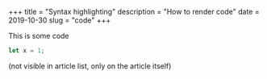+++
title = "Syntax highlighting"
description = "How to render code"
date = 2019-10-30
slug = "code"
+++

This is some code

```rust
let x = 1;
```

(not visible in article list, only on the article itself)